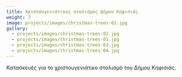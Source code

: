 ```yaml
---
title: Χριστουγενιάτικος στολισμός Δήμου Κηφισιάς
weight: 7
image: projects/images/christmas-trees-01.jpg
gallery:
  - projects/images/christmas-trees-02.jpg
  - projects/images/christmas-trees-01.jpg
  - projects/images/christmas-trees-03.jpg
  - projects/images/christmas-trees-04.jpg
---
```

Κατασκευές για το χριστουγενιάτικο στολισμό του Δήμου Κηφισιάς.
